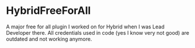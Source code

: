 # HybridFreeForAll

A major free for all plugin I worked on for Hybrid when I was Lead Developer there.
All credentials used in code (yes I know very not good) are outdated and not working anymore.
